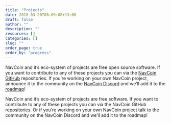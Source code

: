 ```yaml
---
title: "Projects"
date: 2018-03-20T08:09:08+13:00
draft: false
author: ""
description: ""
resources: []
categories: []
slug: ""
order_page: true
order_by: "progress"
---
```


NavCoin and it’s eco-system of projects are free open source software. If you want to contribute to any of these projects you can via the [NavCoin GitHub](https://github.com/NAVCoin) repositories. If you’re working on your own NavCoin project, announce it to the community on the [NavCoin Discord](https://discord.gg/y4Vu9jw) and we’ll add it to the [roadmap](/roadmap)!

NavCoin and it’s eco-system of projects are free software. If you want to contribute to any of these projects you can via the NavCoin GitHub repositories. Or if you’re working on your own NavCoin project talk to the community on the NavCoin Discord and we’ll add it to the roadmap!
